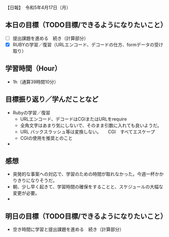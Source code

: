 【日報】　令和5年4月17日（月）
## 本日の目標（TODO目標/できるようになりたいこと）
- [ ] 提出課題を進める　続き（計算部分）
- [x] RUBYの学習／復習（URLエンコード、デコードの仕方、formデータの受け取り）

## 学習時間（Hour）
- 1h（通算39時間10分）

## 目標振り返り／学んだことなど
- Rubyの学習／復習
  - URLエンコード、デコードはCGIまたはURLをrequire
  - 全角文字はあまり気にしないで、そのまま引数に入れても良いようだ。
  - URL バックスラッシュ等は変換しない。　　CGI　すべてエスケープ
  - CGIの使用を推奨とのこと
- 
## 感想
- 突発的な事案への対応で、学習のための時間が取れなかった。今週一杯かかりきりになりそうだ。
- 朝、少し早く起きて、学習時間の確保をすることと、スケジュールの大幅な変更が必要。
- 
## 明日の目標（TODO目標/できるようになりたいこと）
- 空き時間に学習と提出課題を進める　続き（計算部分）

